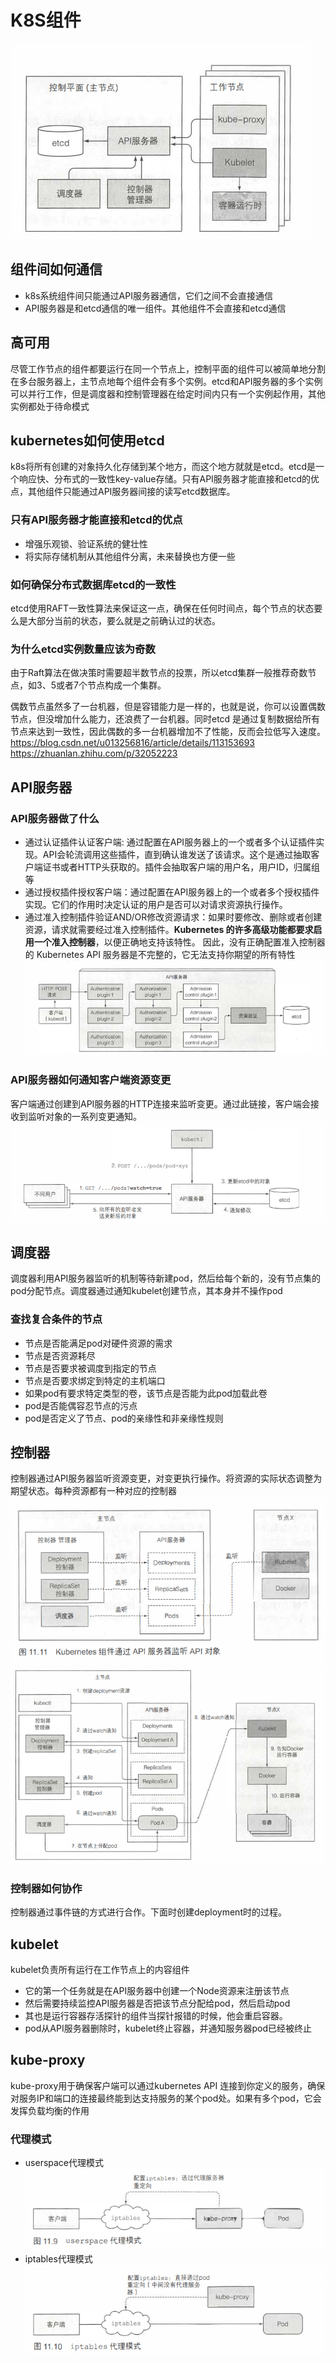 # K8S组件
![Kubernetes控制平面以及工作节点的组件](../../image/Kubernetes控制平面以及工作节点的组件.png)
## 组件间如何通信
- k8s系统组件间只能通过API服务器通信，它们之间不会直接通信
- API服务器是和etcd通信的唯一组件。其他组件不会直接和etcd通信

## 高可用
尽管工作节点的组件都要运行在同一个节点上，控制平面的组件可以被简单地分割在多台服务器上，主节点地每个组件会有多个实例。etcd和API服务器的多个实例可以并行工作，但是调度器和控制管理器在给定时间内只有一个实例起作用，其他实例都处于待命模式

## kubernetes如何使用etcd
k8s将所有创建的对象持久化存储到某个地方，而这个地方就就是etcd。etcd是一个响应快、分布式的一致性key-value存储。只有API服务器才能直接和etcd的优点，其他组件只能通过API服务器间接的读写etcd数据库。
### 只有API服务器才能直接和etcd的优点
- 增强乐观锁、验证系统的健壮性
- 将实际存储机制从其他组件分离，未来替换也方便一些

### 如何确保分布式数据库etcd的一致性
etcd使用RAFT一致性算法来保证这一点，确保在任何时间点，每个节点的状态要么是大部分当前的状态，要么就是之前确认过的状态。

### 为什么etcd实例数量应该为奇数
由于Raft算法在做决策时需要超半数节点的投票，所以etcd集群一般推荐奇数节点，如3、5或者7个节点构成一个集群。

偶数节点虽然多了一台机器，但是容错能力是一样的，也就是说，你可以设置偶数节点，但没增加什么能力，还浪费了一台机器。同时etcd 是通过复制数据给所有节点来达到一致性，因此偶数的多一台机器增加不了性能，反而会拉低写入速度。
https://blog.csdn.net/u013256816/article/details/113153693
https://zhuanlan.zhihu.com/p/32052223

## API服务器
### API服务器做了什么
- 通过认证插件认证客户端: 通过配置在API服务器上的一个或者多个认证插件实现。API会轮流调用这些插件，直到确认谁发送了该请求。这个是通过抽取客户端证书或者HTTP头获取的。插件会抽取客户端的用户名，用户ID，归属组等
- 通过授权插件授权客户端：通过配置在API服务器上的一个或者多个授权插件实现。它们的作用时决定认证的用户是否可以对请求资源执行操作。
- 通过准入控制插件验证AND/OR修改资源请求：如果时要修改、删除或者创建资源，请求就需要经过准入控制插件。**Kubernetes 的许多高级功能都要求启用一个准入控制器**，以便正确地支持该特性。 因此，没有正确配置准入控制器的 Kubernetes API 服务器是不完整的，它无法支持你期望的所有特性
![K8SAPI服务器的操作](../../image/K8SAPI服务器的操作.png)

### API服务器如何通知客户端资源变更
客户端通过创建到API服务器的HTTP连接来监听变更。通过此链接，客户端会接收到监听对象的一系列变更通知。
![k8sAPI服务器通知客户端资源变更](../../image/k8sAPI服务器通知客户端资源变更.png)


## 调度器
调度器利用API服务器监听的机制等待新建pod，然后给每个新的，没有节点集的pod分配节点。调度器通过通知kubelet创建节点，其本身并不操作pod
### 查找复合条件的节点
- 节点是否能满足pod对硬件资源的需求
- 节点是否资源耗尽
- 节点是否要求被调度到指定的节点
- 节点是否要求绑定到特定的主机端口
- 如果pod有要求特定类型的卷，该节点是否能为此pod加载此卷
- pod是否能偶容忍节点的污点
- pod是否定义了节点、pod的亲缘性和非亲缘性规则

## 控制器
控制器通过API服务器监听资源变更，对变更执行操作。将资源的实际状态调整为期望状态。每种资源都有一种对应的控制器
![Kubernetes组件通过API服务器监听API](../../image/Kubernetes组件通过API服务器监听API%20对象.png)
![Deployment资源提交到API服务器的事件链](../../image/Deployment资源提交到API服务器的事件链.png)

### 控制器如何协作
控制器通过事件链的方式进行合作。下面时创建deployment时的过程。


## kubelet
kubelet负责所有运行在工作节点上的内容组件
- 它的第一个任务就是在API服务器中创建一个Node资源来注册该节点
- 然后需要持续监控API服务器是否把该节点分配给pod，然后启动pod
- 其也是运行容器存活探针的组件当探针报错的时候，他会重启容器。
- pod从API服务器删除时，kubelet终止容器，并通知服务器pod已经被终止

## kube-proxy
kube-proxy用于确保客户端可以通过kubernetes API 连接到你定义的服务，确保对服务IP和端口的连接最终能到达支持服务的某个pod处。如果有多个pod，它会发挥负载均衡的作用

### 代理模式
- userspace代理模式
![userspace代理模式](../../image/userspace代理模式.png)
- iptables代理模式
![iptables代理模式](../../image/iptables代理模式.png)

